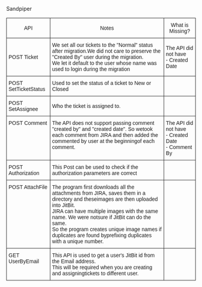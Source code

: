 Sandpiper

<style type="text/css">
.tg  {border-collapse:collapse;border-spacing:0;}
.tg td{font-family:Arial, sans-serif;font-size:14px;padding:10px 5px;border-style:solid;border-width:1px;overflow:hidden;word-break:normal;}
.tg th{font-family:Arial, sans-serif;font-size:14px;font-weight:normal;padding:10px 5px;border-style:solid;border-width:1px;overflow:hidden;word-break:normal;}
.tg .tg-s6z2{text-align:center}
.tg .tg-yw4l{vertical-align:top}
</style>
<table class="tg">
  <tr>
    <th class="tg-s6z2">API</th>
    <th class="tg-s6z2">Notes</th>
    <th class="tg-s6z2">What is Missing?</th>
  </tr>
  <tr>
    <td class="tg-031e">POST Ticket</td>
    <td class="tg-031e">We set all our tickets to the "Normal" status after migration.We did not care to preserve the "Created By" user during the migration.<br>We let it default to the user whose name was used to login during the migration</td>
    <td class="tg-031e">The API did not have<br>- Created Date</td>
  </tr>
  <tr>
    <td class="tg-031e">POST SetTicketStatus</td>
    <td class="tg-031e">Used to set the status of a ticket to New or Closed</td>
    <td class="tg-031e"></td>
  </tr>
  <tr>
    <td class="tg-031e">POST SetAssignee</td>
    <td class="tg-031e">Who the ticket is assigned to.</td>
    <td class="tg-031e"></td>
  </tr>
  <tr>
    <td class="tg-yw4l">POST Comment</td>
    <td class="tg-yw4l">The API does not support passing comment "created by" and "created date". So wetook each comment from JIRA and then added the commented by user at the beginningof each comment.</td>
    <td class="tg-yw4l">The API did not have<br>- Created Date<br>- Comment By</td>
  </tr>
  <tr>
    <td class="tg-yw4l">POST Authorization</td>
    <td class="tg-yw4l">This Post can be used to check if the authorization parameters are correct</td>
    <td class="tg-yw4l"></td>
  </tr>
  <tr>
    <td class="tg-yw4l">POST AttachFile</td>
    <td class="tg-yw4l">The program first downloads all the attachments from JIRA, saves them in a directory and theseimages are then uploaded into JitBit.<br> JIRA can have multiple images with the same name. We were notsure if JitBit can do the same. <br>So the program creates unique image names if duplicates are found byprefixing duplicates with a unique number.</td>
    <td class="tg-yw4l"></td>
  </tr>
  <tr>
    <td class="tg-yw4l">GET UserByEmail</td>
    <td class="tg-yw4l">This API is used to get a user's JitBit id from the Email address. <br>This will be required when you are creating and assigningtickets to different user.</td>
    <td class="tg-yw4l"></td>
  </tr>
</table>

